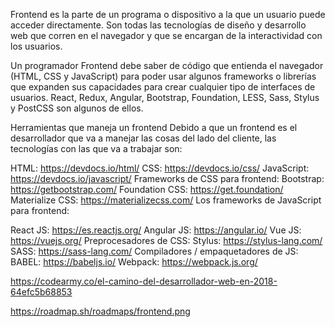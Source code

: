Frontend es la parte de un programa o dispositivo a la que un usuario puede acceder directamente. Son todas las tecnologías de diseño y desarrollo web que corren en el navegador y que se encargan de la interactividad con los usuarios.

Un programador Frontend debe saber de código que entienda el navegador (HTML, CSS y JavaScript) para poder usar algunos frameworks o librerías que expanden sus capacidades para crear cualquier tipo de interfaces de usuarios. React, Redux, Angular, Bootstrap, Foundation, LESS, Sass, Stylus y PostCSS son algunos de ellos.

Herramientas que maneja un frontend
Debido a que un frontend es el desarrollador que va a manejar las cosas del lado del cliente, las tecnologías con las que va a trabajar son:

HTML: https://devdocs.io/html/
CSS: https://devdocs.io/css/
JavaScript: https://devdocs.io/javascript/
Frameworks de CSS para frontend:
Bootstrap: https://getbootstrap.com/
Foundation CSS: https://get.foundation/
Materialize CSS: https://materializecss.com/
Los frameworks de JavaScript para frontend:

React JS: https://es.reactjs.org/
Angular JS: https://angular.io/
Vue JS: https://vuejs.org/
Preprocesadores de CSS:
Stylus: https://stylus-lang.com/
SASS: https://sass-lang.com/
Compiladores / empaquetadores de JS:
BABEL: https://babeljs.io/
Webpack: https://webpack.js.org/

https://codearmy.co/el-camino-del-desarrollador-web-en-2018-64efc5b68853

https://roadmap.sh/roadmaps/frontend.png